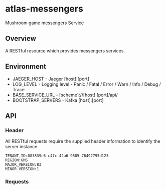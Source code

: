 # atlas-messengers
Mushroom game messengers Service

## Overview

A RESTful resource which provides messengers services.

## Environment

- JAEGER_HOST - Jaeger [host]:[port]
- LOG_LEVEL - Logging level - Panic / Fatal / Error / Warn / Info / Debug / Trace
- BASE_SERVICE_URL - [scheme]://[host]:[port]/api/
- BOOTSTRAP_SERVERS - Kafka [host]:[port]

## API

### Header

All RESTful requests require the supplied header information to identify the server instance.

```
TENANT_ID:083839c6-c47c-42a6-9585-76492795d123
REGION:GMS
MAJOR_VERSION:83
MINOR_VERSION:1
```

### Requests